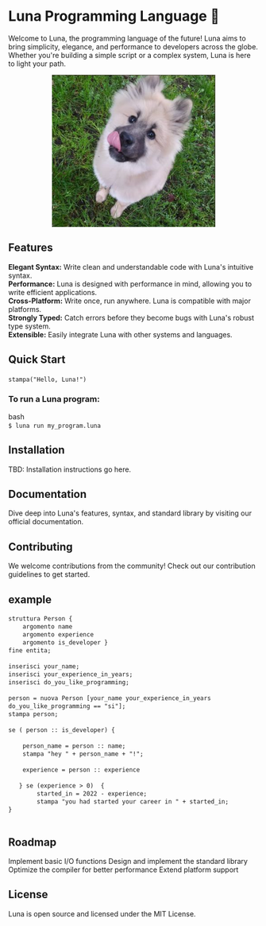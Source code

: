 # Luna Programming Language 🌙
Welcome to Luna, the programming language of the future! Luna aims to bring simplicity, elegance, and performance to developers across the globe. Whether you're building a simple script or a complex system, Luna is here to light your path.
<p align="center">
<img align="center" alt="img" src="luna.png"/>
 </p>

## Features
<strong>Elegant Syntax:</strong> Write clean and understandable code with Luna's intuitive syntax. <br>
<strong>Performance:</strong>  Luna is designed with performance in mind, allowing you to write efficient applications.<br>
<strong>Cross-Platform:</strong>  Write once, run anywhere. Luna is compatible with major platforms.<br>
<strong>Strongly Typed:</strong>  Catch errors before they become bugs with Luna's robust type system.<br>
<strong>Extensible:</strong>  Easily integrate Luna with other systems and languages.<br>

## Quick Start
```stampa("Hello, Luna!")```
### To run a Luna program:

bash  <br>
```$ luna run my_program.luna```

## Installation
TBD: Installation instructions go here.

## Documentation
Dive deep into Luna's features, syntax, and standard library by visiting our official documentation.

## Contributing
We welcome contributions from the community! Check out our contribution guidelines to get started.

## example
```
struttura Person {
    argomento name
    argomento experience
    argomento is_developer }
fine entita;

inserisci your_name;
inserisci your_experience_in_years;
inserisci do_you_like_programming;

person = nuova Person [your_name your_experience_in_years do_you_like_programming == "si"];
stampa person;

se ( person :: is_developer) {

    person_name = person :: name;
    stampa "hey " + person_name + "!";

    experience = person :: experience

   } se (experience > 0)  {
        started_in = 2022 - experience;
        stampa "you had started your career in " + started_in;
}
 
```
## Roadmap
 Implement basic I/O functions
 Design and implement the standard library
 Optimize the compiler for better performance
 Extend platform support
## License
Luna is open source and licensed under the MIT License.

